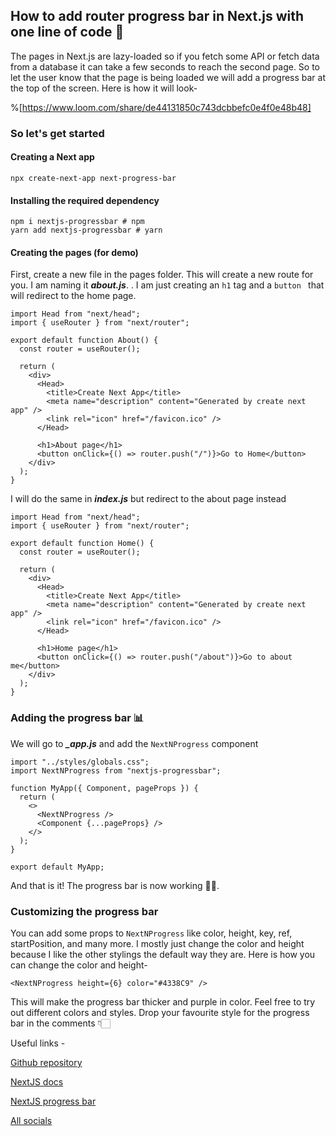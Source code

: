 ## How to add router progress bar in Next.js with one line of code 🤯

The pages in Next.js are lazy-loaded so if you fetch some API or fetch data from a database it can take a few seconds to reach the second page. So to let the user know that the page is being loaded we will add a progress bar at the top of the screen. Here is how it will look-


%[https://www.loom.com/share/de44131850c743dcbbefc0e4f0e48b48]


### So let's get started

#### Creating a Next app

```
npx create-next-app next-progress-bar
```


#### Installing the required dependency
```
npm i nextjs-progressbar # npm
yarn add nextjs-progressbar # yarn
```

#### Creating the pages (for demo)
First, create a new file in the pages folder. This will create a new route for you.
I am naming it ***about.js***. . I am just creating an ```h1``` tag and a ```button ``` that will redirect to the home page.

```
import Head from "next/head";
import { useRouter } from "next/router";

export default function About() {
  const router = useRouter();

  return (
    <div>
      <Head>
        <title>Create Next App</title>
        <meta name="description" content="Generated by create next app" />
        <link rel="icon" href="/favicon.ico" />
      </Head>

      <h1>About page</h1>
      <button onClick={() => router.push("/")}>Go to Home</button>
    </div>
  );
}
```

I will do the same in ***index.js*** but redirect to the about page instead

```
import Head from "next/head";
import { useRouter } from "next/router";

export default function Home() {
  const router = useRouter();

  return (
    <div>
      <Head>
        <title>Create Next App</title>
        <meta name="description" content="Generated by create next app" />
        <link rel="icon" href="/favicon.ico" />
      </Head>

      <h1>Home page</h1>
      <button onClick={() => router.push("/about")}>Go to about me</button>
    </div>
  );
}
```

### Adding the progress bar 📊

We will go to ***_app.js*** and add the ```NextNProgress``` component

```
import "../styles/globals.css";
import NextNProgress from "nextjs-progressbar";

function MyApp({ Component, pageProps }) {
  return (
    <>
      <NextNProgress />
      <Component {...pageProps} />
    </>
  );
}

export default MyApp;
```

And that is it! The progress bar is now working 🥳🎉.

### Customizing the progress bar
You can add some props to ```NextNProgress``` like color, height, key, ref, startPosition, and many more. I mostly just change the color and height because I like the other stylings the default way they are. Here is how you can change the color and height-

```
<NextNProgress height={6} color="#4338C9" />
```

This will make the progress bar thicker and purple in color. Feel free to try out different colors and styles. Drop your favourite style for the progress bar in the comments 👇🏻

Useful links -

[Github repository](https://github.com/avneesh0612/next-progress-bar)

[NextJS docs](https://nextjs.org/docs)

[NextJS progress bar](https://www.npmjs.com/package/nextjs-progressbar)

[All socials](https://avneesh-links.vercel.app/)